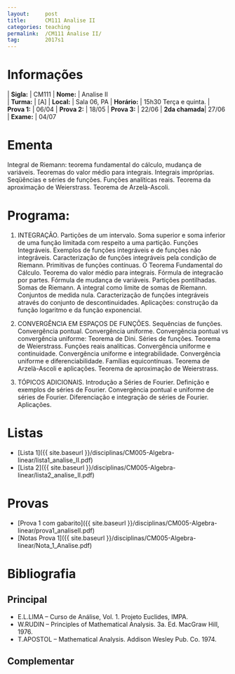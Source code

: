 ```yaml
---
layout:     post
title:      CM111 Analise II
categories: teaching
permalink:  /CM111 Analise II/
tag:        2017s1
---
```


# Informações

  | **Sigla:**   | CM111
  | **Nome:**    | Analise II  
  | **Turma:**   | [A]
  | **Local:**   | Sala 06, PA
  | **Horário:** | 15h30 Terça e quinta. 
  | **Prova 1:** | 06/04
  | **Prova 2:** | 18/05
  | **Prova 3:** | 22/06
  | **2da chamada**| 27/06
  | **Exame:**   | 04/07

# Ementa

  Integral de Riemann: teorema fundamental do cálculo, mudança de variáveis. Teoremas do valor médio para integrais. 
  Integrais impróprias. Seqüências e séries de funções. Funções analíticas reais. Teorema da aproximação de Weierstrass. 
  Teorema de Arzelà-Ascoli.

# Programa:
 
 1. INTEGRAÇÃO. Partições de um intervalo. Soma superior e soma inferior de uma 
 função limitada com respeito a uma partição. 
 Funções Integráveis. Exemplos de funções integráveis e de funções não integráveis. 
 Caracterização de funções integráveis pela condição de Riemann. 
 Primitivas de funções contínuas. O Teorema Fundamental do Cálculo. 
 Teorema do valor médio para integrais. Fórmula de integracão por partes. 
 Fórmula de mudança de variáveis. Partições pontilhadas. Somas de Riemann. 
 A integral como limite de somas de Riemann. 
 Conjuntos de medida nula. 
 Caracterização de funções integráveis através do conjunto de descontinuidades. 
 Aplicações: construção da função logaritmo e da função exponencial.

 2. CONVERGÊNCIA EM ESPAÇOS DE FUNÇÕES. Sequências de funções. Convergência pontual. 
 Convergência uniforme. Convergência pontual vs convergência uniforme: 
 Teorema de Dini. Séries de funções. Teorema de Weierstrass. 
 Funções reais analíticas. Convergência uniforme e continuidade. 
 Convergência uniforme e integrabilidade. Convergência uniforme e diferenciabilidade. 
 Famílias equicontínuas. Teorema de Arzelà-Ascoli e aplicações. 
 Teorema de aproximação de Weierstrass.
    
 3. TÓPICOS ADICIONAIS. Introdução a Séries de Fourier. 
 Definição e exemplos de séries de Fourier. Convergência pontual e uniforme de séries de Fourier. 
 Diferenciação e integração de séries de Fourier. Aplicações.
 
# Listas

  - [Lista 1]({{ site.baseurl }}/disciplinas/CM005-Algebra-linear/lista1_analise_II.pdf)
  - [Lista 2]({{ site.baseurl }}/disciplinas/CM005-Algebra-linear/lista2_analise_II.pdf)

# Provas

  - [Prova 1 com gabarito]({{ site.baseurl }}/disciplinas/CM005-Algebra-linear/prova1_analiseII.pdf) 
  - [Notas Prova 1]({{ site.baseurl }}/disciplinas/CM005-Algebra-linear/Nota_1_Analise.pdf)
 
# Bibliografia

## Principal

- E.L.LIMA – Curso de Análise, Vol. 1. Projeto Euclides, IMPA.
- W.RUDIN – Principles of Mathematical Analysis. 3a. Ed. MacGraw Hill, 1976.
- T.APOSTOL – Mathematical Analysis. Addison Wesley Pub. Co. 1974.

## Complementar
